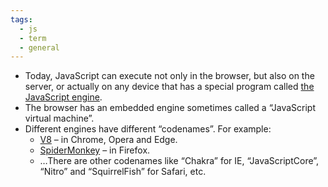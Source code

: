 ```yaml
---
tags:
  - js
  - term
  - general
---
```


- Today, JavaScript can execute not only in the browser, but also on the server, or actually on any device that has a special program called [the JavaScript engine](https://en.wikipedia.org/wiki/JavaScript_engine).
- The browser has an embedded engine sometimes called a “JavaScript virtual machine”.
- Different engines have different “codenames”. For example:
	- [V8](https://en.wikipedia.org/wiki/V8_\(JavaScript_engine\)) – in Chrome, Opera and Edge.
	- [SpiderMonkey](https://en.wikipedia.org/wiki/SpiderMonkey) – in Firefox.
	- …There are other codenames like “Chakra” for IE, “JavaScriptCore”, “Nitro” and “SquirrelFish” for Safari, etc.
